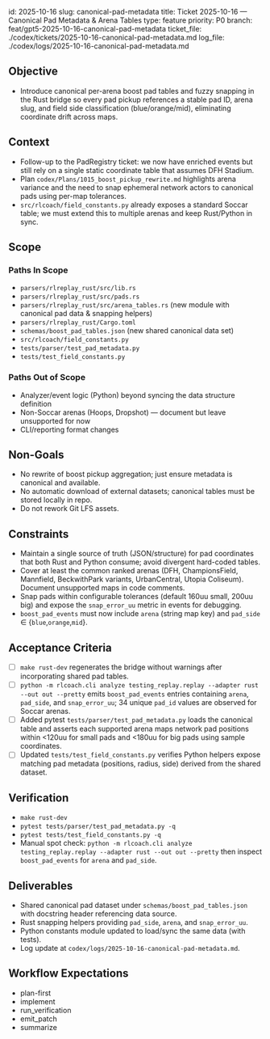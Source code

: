id: 2025-10-16
slug: canonical-pad-metadata
title: Ticket 2025-10-16 — Canonical Pad Metadata & Arena Tables
type: feature
priority: P0
branch: feat/gpt5-2025-10-16-canonical-pad-metadata
ticket_file: ./codex/tickets/2025-10-16-canonical-pad-metadata.md
log_file: ./codex/logs/2025-10-16-canonical-pad-metadata.md

## Objective
- Introduce canonical per-arena boost pad tables and fuzzy snapping in the Rust bridge so every pad pickup references a stable pad ID, arena slug, and field side classification (blue/orange/mid), eliminating coordinate drift across maps.

## Context
- Follow-up to the PadRegistry ticket: we now have enriched events but still rely on a single static coordinate table that assumes DFH Stadium.
- Plan `codex/Plans/1015_boost_pickup_rewrite.md` highlights arena variance and the need to snap ephemeral network actors to canonical pads using per-map tolerances.
- `src/rlcoach/field_constants.py` already exposes a standard Soccar table; we must extend this to multiple arenas and keep Rust/Python in sync.

## Scope
### Paths In Scope
- `parsers/rlreplay_rust/src/lib.rs`
- `parsers/rlreplay_rust/src/pads.rs`
- `parsers/rlreplay_rust/src/arena_tables.rs` (new module with canonical pad data & snapping helpers)
- `parsers/rlreplay_rust/Cargo.toml`
- `schemas/boost_pad_tables.json` (new shared canonical data set)
- `src/rlcoach/field_constants.py`
- `tests/parser/test_pad_metadata.py`
- `tests/test_field_constants.py`
### Paths Out of Scope
- Analyzer/event logic (Python) beyond syncing the data structure definition
- Non-Soccar arenas (Hoops, Dropshot) — document but leave unsupported for now
- CLI/reporting format changes

## Non-Goals
- No rewrite of boost pickup aggregation; just ensure metadata is canonical and available.
- No automatic download of external datasets; canonical tables must be stored locally in repo.
- Do not rework Git LFS assets.

## Constraints
- Maintain a single source of truth (JSON/structure) for pad coordinates that both Rust and Python consume; avoid divergent hard-coded tables.
- Cover at least the common ranked arenas (DFH, ChampionsField, Mannfield, BeckwithPark variants, UrbanCentral, Utopia Coliseum). Document unsupported maps in code comments.
- Snap pads within configurable tolerances (default 160uu small, 200uu big) and expose the `snap_error_uu` metric in events for debugging.
- `boost_pad_events` must now include `arena` (string map key) and `pad_side` ∈ {`blue`,`orange`,`mid`}.

## Acceptance Criteria
- [ ] `make rust-dev` regenerates the bridge without warnings after incorporating shared pad tables.
- [ ] `python -m rlcoach.cli analyze testing_replay.replay --adapter rust --out out --pretty` emits `boost_pad_events` entries containing `arena`, `pad_side`, and `snap_error_uu`; 34 unique `pad_id` values are observed for Soccar arenas.
- [ ] Added pytest `tests/parser/test_pad_metadata.py` loads the canonical table and asserts each supported arena maps network pad positions within <120uu for small pads and <180uu for big pads using sample coordinates.
- [ ] Updated `tests/test_field_constants.py` verifies Python helpers expose matching pad metadata (positions, radius, side) derived from the shared dataset.

## Verification
- `make rust-dev`
- `pytest tests/parser/test_pad_metadata.py -q`
- `pytest tests/test_field_constants.py -q`
- Manual spot check: `python -m rlcoach.cli analyze testing_replay.replay --adapter rust --out out --pretty` then inspect `boost_pad_events` for `arena` and `pad_side`.

## Deliverables
- Shared canonical pad dataset under `schemas/boost_pad_tables.json` with docstring header referencing data source.
- Rust snapping helpers providing `pad_side`, `arena`, and `snap_error_uu`.
- Python constants module updated to load/sync the same data (with tests).
- Log update at `codex/logs/2025-10-16-canonical-pad-metadata.md`.

## Workflow Expectations
- plan-first
- implement
- run_verification
- emit_patch
- summarize
